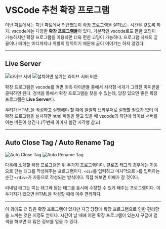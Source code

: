 # VSCode 추천 확장 프로그램
이번 파트에서는 지난 파트에서 언급했듯이 확장 프로그램을 살펴보는 시간을 갖도록 하자. vscode에는 다양한 **확장 프로그램들**이 있다. 기본적인 vscode로도 편한 코딩이 가능하지만 확장 프로그램을 이용하면 더욱 편한 코딩이 가능하다. 프로그램 자체의 글꼴이나 테마는 어디까지나 취향의 영역이기 때문에 굳이 이야기는 하지 않겠다.

---

## Live Server

![라이브 서버](https://i.postimg.cc/hjNdPb7z/K-20210329-010927.png)
![설치하면 생기는 라이브 서버 버튼](https://i.postimg.cc/J75sFk1Q/K-20210329-011355.png)

확장 프로그램은 vscode를 켜면 좌측 아이콘들 중에서 사각형 네개가 그려진 아이콘을 클릭하면 된다. 검색을 통해서 확장 프로그램을 찾을 수 있는데, 당장 있으면 좋은 확장 프로그램은 **Live Server**다.

우리가 HTML을 작성하고 실행해야 할 때에 일일히 브라우저로 실행할 필요가 없이 이 확장 프로그램을 설치하면 html 파일을 열고 있을 때 vscode의 하단에 라이브 서버를 여는 버튼이 생긴다.(두번째 이미지 빨간 사각형 참고)

---

## Auto Close Tag / Auto Rename Tag
![Auto Close Tag](https://i.postimg.cc/hP5zcRNy/K-20210329-013440.png)
![Auto Rename Tag](https://i.postimg.cc/bNJD7wVS/K-20210329-013443.png)

다음에 소개할 확장 프로그램은 위 두가지 프로그램이다. 클로즈 태그의 경우에는 자동으로 닫는 태그를 작성해주는 프로그램이다. `<div`를 입력하고 마지막으로 `>`를 입력하는 순간 `</div>`가 자동으로 작성되는 방식이다. 직접 해보면 이해가 갈 것이다.

리네임 태그는 여는 태그와 닫는 태그를 동시에 수정할 수 있게 해주는 프로그램이다. 이 두가지가 있으면 HTML을 작성할 때에 아주 편리하다.

---

이 외에도 더 많은 확장 프로그램이 있지만 지금 당장에 확장 프로그램으로 인한 편리함을 느끼는 것은 저정도 뿐이다. 시간이 날 때에 어떤 확장 프로그램이 있는지 구글에 검색을 해보면 더 많은 정보를 얻을 수 있다.
